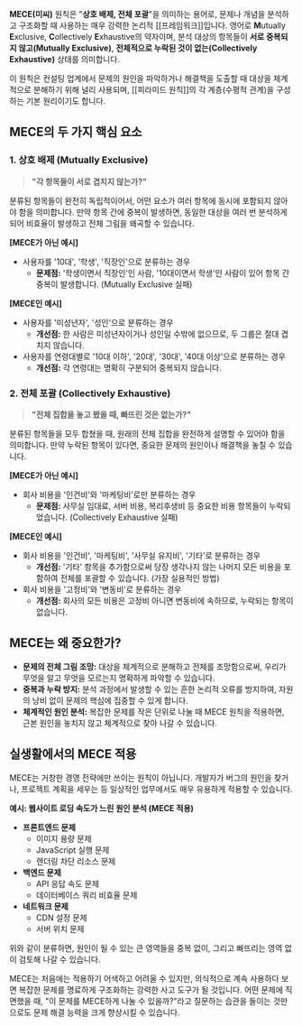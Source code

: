 **MECE(미씨)** 원칙은 "**상호 배제, 전체 포괄**"을 의미하는 용어로, 문제나 개념을 분석하고 구조화할 때 사용하는 매우 강력한 논리적 [[프레임워크]]입니다. 영어로 **M**utually **E**xclusive, **C**ollectively **E**xhaustive의 약자이며, 분석 대상의 항목들이 **서로 중복되지 않고(Mutually Exclusive)**, **전체적으로 누락된 것이 없는(Collectively Exhaustive)** 상태를 의미합니다.

이 원칙은 컨설팅 업계에서 문제의 원인을 파악하거나 해결책을 도출할 때 대상을 체계적으로 분해하기 위해 널리 사용되며, [[피라미드 원칙]]의 각 계층(수평적 관계)을 구성하는 기본 원리이기도 합니다.

## MECE의 두 가지 핵심 요소

### 1. 상호 배제 (Mutually Exclusive)

> **"각 항목들이 서로 겹치지 않는가?"**

분류된 항목들이 완전히 독립적이어서, 어떤 요소가 여러 항목에 동시에 포함되지 않아야 함을 의미합니다. 만약 항목 간에 중복이 발생하면, 동일한 대상을 여러 번 분석하게 되어 비효율이 발생하고 전체 그림을 왜곡할 수 있습니다.

**[MECE가 아닌 예시]**

- 사용자를 '10대', '학생', '직장인'으로 분류하는 경우
    - **문제점:** '학생이면서 직장인'인 사람, '10대이면서 학생'인 사람이 있어 항목 간 중복이 발생합니다. (Mutually Exclusive 실패)

**[MECE인 예시]**

- 사용자를 '미성년자', '성인'으로 분류하는 경우
    - **개선점:** 한 사람은 미성년자이거나 성인일 수밖에 없으므로, 두 그룹은 절대 겹치지 않습니다.
- 사용자를 연령대별로 '10대 이하', '20대', '30대', '40대 이상'으로 분류하는 경우
    - **개선점:** 각 연령대는 명확히 구분되어 중복되지 않습니다.

### 2. 전체 포괄 (Collectively Exhaustive)

> **"전체 집합을 놓고 봤을 때, 빠뜨린 것은 없는가?"**

분류된 항목들을 모두 합쳤을 때, 원래의 전체 집합을 완전하게 설명할 수 있어야 함을 의미합니다. 만약 누락된 항목이 있다면, 중요한 문제의 원인이나 해결책을 놓칠 수 있습니다.

**[MECE가 아닌 예시]**

- 회사 비용을 '인건비'와 '마케팅비'로만 분류하는 경우
    - **문제점:** 사무실 임대료, 서버 비용, 복리후생비 등 중요한 비용 항목들이 누락되었습니다. (Collectively Exhaustive 실패)

**[MECE인 예시]**

- 회사 비용을 '인건비', '마케팅비', '사무실 유지비', '기타'로 분류하는 경우
    - **개선점:** '기타' 항목을 추가함으로써 당장 생각나지 않는 나머지 모든 비용을 포함하여 전체를 포괄할 수 있습니다. (가장 실용적인 방법)
- 회사 비용을 '고정비'와 '변동비'로 분류하는 경우
    - **개선점:** 회사의 모든 비용은 고정비 아니면 변동비에 속하므로, 누락되는 항목이 없습니다.

## MECE는 왜 중요한가?

- **문제의 전체 그림 조망:** 대상을 체계적으로 분해하고 전체를 조망함으로써, 우리가 무엇을 알고 무엇을 모르는지 명확하게 파악할 수 있습니다.
- **중복과 누락 방지:** 분석 과정에서 발생할 수 있는 흔한 논리적 오류를 방지하여, 자원의 낭비 없이 문제의 핵심에 집중할 수 있게 합니다.
- **체계적인 원인 분석:** 복잡한 문제를 작은 단위로 나눌 때 MECE 원칙을 적용하면, 근본 원인을 놓치지 않고 체계적으로 찾아 나갈 수 있습니다.

## 실생활에서의 MECE 적용

MECE는 거창한 경영 전략에만 쓰이는 원칙이 아닙니다. 개발자가 버그의 원인을 찾거나, 프로젝트 계획을 세우는 등 일상적인 업무에서도 매우 유용하게 적용할 수 있습니다.

**예시: 웹사이트 로딩 속도가 느린 원인 분석 (MECE 적용)**

- **프론트엔드 문제**
    - 이미지 용량 문제
    - JavaScript 실행 문제
    - 렌더링 차단 리소스 문제
- **백엔드 문제**
    - API 응답 속도 문제
    - 데이터베이스 쿼리 비효율 문제
- **네트워크 문제**
    - CDN 설정 문제
    - 서버 위치 문제

위와 같이 분류하면, 원인이 될 수 있는 큰 영역들을 중복 없이, 그리고 빠뜨리는 영역 없이 검토해 나갈 수 있습니다.

MECE는 처음에는 적용하기 어색하고 어려울 수 있지만, 의식적으로 계속 사용하다 보면 복잡한 문제를 명료하게 구조화하는 강력한 사고 도구가 될 것입니다. 어떤 문제에 직면했을 때, "이 문제를 MECE하게 나눌 수 있을까?"라고 질문하는 습관을 들이는 것만으로도 문제 해결 능력을 크게 향상시킬 수 있습니다.